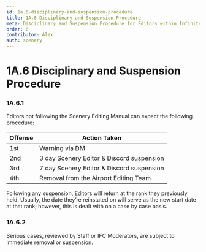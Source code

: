 ```yaml
---
id: 1a.6-disciplinary-and-suspension-procedure
title: 1A.6 Disciplinary and Suspension Procedure
meta: Disciplinary and Suspension Procedure for Editors within Infinite Flight.
order: 6
contributor: Alex
auth: scenery
---
```


# 1A.6  Disciplinary and Suspension Procedure

 

### 1A.6.1    

Editors not following the Scenery Editing Manual can expect the following procedure:

 

| Offense | Action Taken                              |
| ------- | ----------------------------------------- |
| 1st     | Warning via DM                            |
| 2nd     | 3 day Scenery Editor & Discord suspension |
| 3rd     | 7 day Scenery Editor & Discord suspension |
| 4th     | Removal from the Airport Editing Team     |

Following any suspension, Editors will return at the rank they previously held. Usually, the date they’re reinstated on will serve as the new start date at that rank; however, this is dealt with on a case by case basis.



### 1A.6.2

Serious cases, reviewed by Staff or IFC Moderators, are subject to immediate removal or suspension.